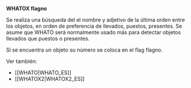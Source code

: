 **WHATOX flagno**

Se realiza una búsqueda del el nombre y adjetivo de la última orden entre los objetos, en orden de preferencia de llevados, puestos, presentes. Se asume que WHATO será normalmente usado más para detectar objetos llevados que puestos o presentes.

Si se encuentra un objeto su número se coloca en el flag flagno.

Ver también:

* [[WHATO|WHATO_ES]]
* [[WHATOX2|WHATOX2_ES]]
